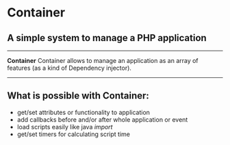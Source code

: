 # Container

## A simple system to manage a PHP application

* * *

**Container** Container allows to manage an application as an array of features (as a kind of Dependency injector).

* * *

## What is possible with Container:

*   get/set attributes or functionality to application
*   add callbacks before and/or after whole application or event
*   load scripts easily like java *import*
*   get/set timers for calculating script time
